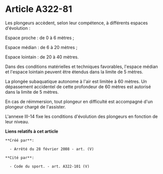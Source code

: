 # Article A322-81

Les plongeurs accèdent, selon leur compétence, à différents espaces d'évolution : 

Espace proche : de 0 à 6 mètres ; 

Espace médian : de 6 à 20 mètres ; 

Espace lointain : de 20 à 40 mètres. 

Dans des conditions matérielles et techniques favorables, l'espace médian et l'espace lointain peuvent être étendus dans la
limite de 5 mètres. 

La plongée subaquatique autonome à l'air est limitée à 60 mètres. Un dépassement accidentel de cette profondeur de 60 mètres
est autorisé dans la limite de 5 mètres. 

En cas de réimmersion, tout plongeur en difficulté est accompagné d'un plongeur chargé de l'assister.

L'annexe III-14 fixe les conditions d'évolution des plongeurs en fonction de leur niveau.

**Liens relatifs à cet article**

	**Créé par**:

	  - Arrêté du 28 février 2008 - art. (V)

	**Cité par**:

	  - Code du sport. - art. A322-101 (V)
